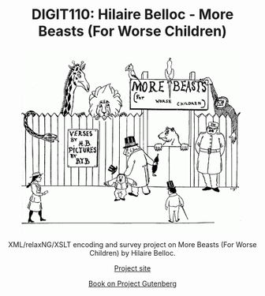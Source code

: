 <h1 align="center"> DIGIT110: Hilaire Belloc - More Beasts (For Worse Children) </h1>

<p align="center">
  <img align="center" src="https://github.com/JiayuanWen/Belloc-More-Beasts/blob/main/docs/pics/morebeast.png" width="450px" />
</p>
<p align="center">
XML/relaxNG/XSLT encoding and survey project on More Beasts (For Worse Children) by Hilaire Belloc. </br>
</p>

<p align="center">
<a href="https://jiayuanwen.github.io/Belloc-More-Beasts/index.html"> Project site </a>
</p>

<p align="center">
<a href="https://www.gutenberg.org/cache/epub/27176/pg27176-images.html"> Book on Project Gutenberg </a>
</p>

<!---
## Contributer:

[Jiayuan Wen](https://github.com/JiayuanWen):
* contribution 1
* contribution 2
<hr/>

[Graydon Kupfer](https://github.com/gak5275):
* contribution 1
* contribution 2
<hr/>

[Jermaine Shields](https://github.com/jms9354):
* contribution 1
* contribution 2
<hr/>

[Myeisha Frost](https://github.com/MyeishaF):
* contribution 1
* contribution 2
<hr/>
--->



